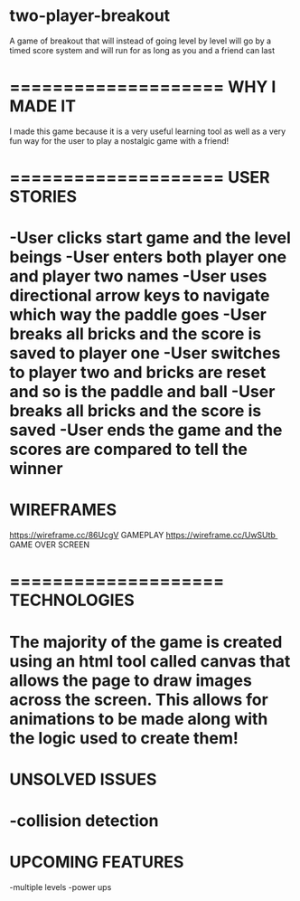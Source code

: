 # two-player-breakout
A game of breakout that will instead of going level by level will go by a timed score system and will run for as long as you and a friend can last

====================
WHY I MADE IT
====================
I made this game because it is a very useful learning tool as well as a very fun way for the user to play a nostalgic game with a friend!

====================
USER STORIES
====================
-User clicks start game and the level beings
-User enters both player one and player two names
-User uses directional arrow keys to navigate which way the paddle goes
-User breaks all bricks and the score is saved to player one
-User switches to player two and bricks are reset and so is the paddle and ball
-User breaks all bricks and the score is saved
-User ends the game and the scores are compared to tell the winner
====================
WIREFRAMES
====================
https://wireframe.cc/86UcgV  GAMEPLAY
https://wireframe.cc/UwSUtb  GAME OVER SCREEN

====================
TECHNOLOGIES
====================
The majority of the game is created using an html tool called canvas that allows the page to draw images across the screen. This allows for animations to be made along with the logic used to create them!
====================
UNSOLVED ISSUES
====================
-collision detection
====================
UPCOMING FEATURES
====================
-multiple levels
-power ups
